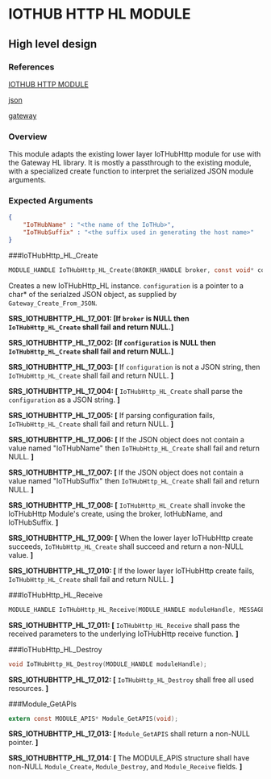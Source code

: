 IOTHUB HTTP HL MODULE
===========

High level design
-----------------

### References
[IOTHUB HTTP MODULE](./iothubhttpmodule.md)

[json](http://www.json.org)

[gateway](../../../../devdoc/gateway_requirements.md)

### Overview

This module adapts the existing lower layer IoTHubHttp module for use with the Gateway
HL library.  It is mostly a passthrough to the existing module, with a specialized
create function to  interpret the serialized JSON module arguments.

### Expected Arguments
```json
{
    "IoTHubName" : "<the name of the IoTHub>",
    "IoTHubSuffix" : "<the suffix used in generating the host name>"
}
```


###IoTHubHttp_HL_Create
```C
MODULE_HANDLE IoTHubHttp_HL_Create(BROKER_HANDLE broker, const void* configuration);
```
Creates a new IoTHubHttp_HL instance. `configuration` is a pointer to a char* 
of the serialzed JSON object, as supplied by `Gateway_Create_From_JSON`.

**SRS_IOTHUBHTTP_HL_17_001: [**If `broker` is NULL then `IoTHubHttp_HL_Create` 
shall fail and return NULL.**]**
 
**SRS_IOTHUBHTTP_HL_17_002: [**If `configuration` is NULL then 
`IoTHubHttp_HL_Create` shall fail and return NULL.**]**

**SRS_IOTHUBHTTP_HL_17_003: [** If `configuration` is not a JSON string, then `IoTHubHttp_HL_Create` shall 
fail and return NULL. **]**

**SRS_IOTHUBHTTP_HL_17_004: [** `IoTHubHttp_HL_Create` shall parse the `configuration` as a JSON string. **]**

**SRS_IOTHUBHTTP_HL_17_005: [** If parsing configuration fails, `IoTHubHttp_HL_Create` shall fail and return 
NULL. **]**

**SRS_IOTHUBHTTP_HL_17_006: [** If the JSON object does not contain a value named "IoTHubName" then `IoTHubHttp_HL_Create` shall fail and return NULL. **]**

**SRS_IOTHUBHTTP_HL_17_007: [** If the JSON object does not contain a value named "IoTHubSuffix" then `IoTHubHttp_HL_Create` shall fail and return NULL. **]**

**SRS_IOTHUBHTTP_HL_17_008: [** `IoTHubHttp_HL_Create` shall invoke the IoTHubHttp Module's create, using the broker, IotHubName, and IoTHubSuffix. **]**

**SRS_IOTHUBHTTP_HL_17_009: [** When the lower layer IoTHubHttp create succeeds, `IoTHubHttp_HL_Create` shall succeed and return a non-NULL value. **]**

**SRS_IOTHUBHTTP_HL_17_010: [** If the lower layer IoTHubHttp create fails, `IoTHubHttp_HL_Create` shall fail and return NULL. **]**

###IoTHubHttp_HL_Receive
```C
MODULE_HANDLE IoTHubHttp_HL_Receive(MODULE_HANDLE moduleHandle, MESSAGE_HANDLE messageHandle);
```

**SRS_IOTHUBHTTP_HL_17_011: [** `IoTHubHttp_HL_Receive` shall pass the received parameters to the underlying  IoTHubHttp receive function. **]**

###IoTHubHttp_HL_Destroy
```C
void IoTHubHttp_HL_Destroy(MODULE_HANDLE moduleHandle);
```
**SRS_IOTHUBHTTP_HL_17_012: [** `IoTHubHttp_HL_Destroy` shall free all used resources. **]**


###Module_GetAPIs
```C
extern const MODULE_APIS* Module_GetAPIS(void);
```

**SRS_IOTHUBHTTP_HL_17_013: [** `Module_GetAPIS` shall return a non-NULL pointer. **]**
 
**SRS_IOTHUBHTTP_HL_17_014: [** The MODULE_APIS structure shall have non-NULL `Module_Create`, `Module_Destroy`, and `Module_Receive` fields. **]**